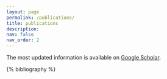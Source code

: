 ```yaml
---
layout: page
permalink: /publications/
title: publications
description: 
nav: false
nav_order: 2
---
```


<!-- _pages/publications.md -->

The most updated information is available on [Google Scholar](https://scholar.google.com/citations?user=QaEzyhEAAAAJ&hl=en). 

<div class="publications">

{% bibliography %}

</div>

